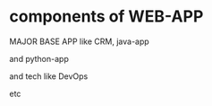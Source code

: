# components of WEB-APP

MAJOR BASE APP like CRM, java-app

and python-app

and tech like DevOps

etc
